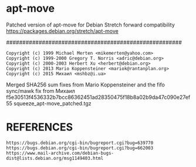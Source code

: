 # apt-move
Patched version of apt-move for Debian Stretch forward compatibility
	https://packages.debian.org/stretch/apt-move

######################################################

	Copyright (c) 1999 Michael Merten <mikemerten@yahoo.com>
	Copyright (c) 1999-2000 Gregory T. Norris <adric@debian.org>
	Copyright (c) 2000-2003 Herbert Xu <herbert@debian.org>
	Copyright (c) 2013 Mario Koppensteiner <mariok@rantanplan.org>
	Copyright (c) 2015 Михаил <mshbz@i.ua>

Merged SHA256 sum fixes from Mario Koppensteiner and the fifo sync/mawk fix from Михаил
f5e30513f4536332b7bcc86362451ad28350475f18b8a02b9da47c090e27ef55  squeeze_apt-move_patched.tgz

# REFERENCES
	https://bugs.debian.org/cgi-bin/bugreport.cgi?bug=639770
	https://bugs.debian.org/cgi-bin/bugreport.cgi?bug=662003
	https://www.mail-archive.com/debian-bugs-dist@lists.debian.org/msg1149403.html
